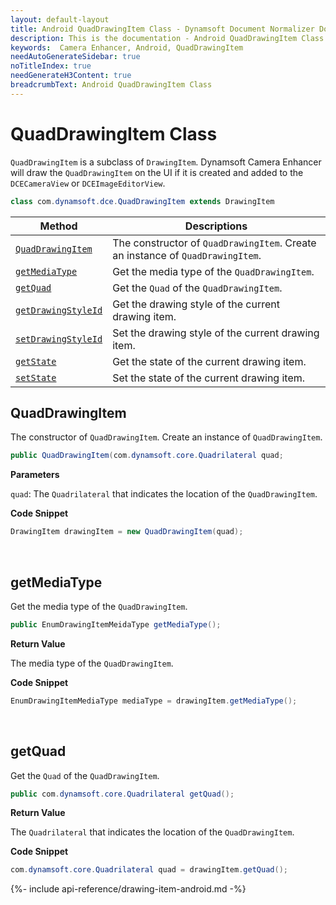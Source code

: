 ```yaml
---
layout: default-layout
title: Android QuadDrawingItem Class - Dynamsoft Document Normalizer Documents
description: This is the documentation - Android QuadDrawingItem Class page of Dynamsoft Camera Enhancer.
keywords:  Camera Enhancer, Android, QuadDrawingItem
needAutoGenerateSidebar: true
noTitleIndex: true
needGenerateH3Content: true
breadcrumbText: Android QuadDrawingItem Class
---
```


# QuadDrawingItem Class

`QuadDrawingItem` is a subclass of `DrawingItem`. Dynamsoft Camera Enhancer will draw the `QuadDrawingItem` on the UI if it is created and added to the `DCECameraView` or `DCEImageEditorView`.

```java
class com.dynamsoft.dce.QuadDrawingItem extends DrawingItem
```

| Method | Descriptions |
| ------ | ------------ |
| [`QuadDrawingItem`](#quaddrawingitem) | The constructor of `QuadDrawingItem`. Create an instance of `QuadDrawingItem`. |
| [`getMediaType`](#getmediatype) | Get the media type of the `QuadDrawingItem`. |
| [`getQuad`](#getquad) | Get the `Quad` of the `QuadDrawingItem`. |
| [`getDrawingStyleId`](#getdrawingstyleid) | Get the drawing style of the current drawing item. |
| [`setDrawingStyleId`](#setdrawingstyleid) | Set the drawing style of the current drawing item. |
| [`getState`](#getstate) | Get the state of the current drawing item. |
| [`setState`](#setstate) | Set the state of the current drawing item. |

## QuadDrawingItem

The constructor of `QuadDrawingItem`. Create an instance of `QuadDrawingItem`.

```java
public QuadDrawingItem(com.dynamsoft.core.Quadrilateral quad;
```

**Parameters**

`quad`: The `Quadrilateral` that indicates the location of the `QuadDrawingItem`.

**Code Snippet**

```java
DrawingItem drawingItem = new QuadDrawingItem(quad);
```

&nbsp;

## getMediaType

Get the media type of the `QuadDrawingItem`.

```java
public EnumDrawingItemMeidaType getMediaType();
```

**Return Value**

The media type of the `QuadDrawingItem`.

**Code Snippet**

```java
EnumDrawingItemMediaType mediaType = drawingItem.getMediaType();
```

&nbsp;

## getQuad

Get the `Quad` of the `QuadDrawingItem`.

```java
public com.dynamsoft.core.Quadrilateral getQuad();
```

**Return Value**

The `Quadrilateral` that indicates the location of the `QuadDrawingItem`.

**Code Snippet**

```java
com.dynamsoft.core.Quadrilateral quad = drawingItem.getQuad();
```

{%- include api-reference/drawing-item-android.md -%}

